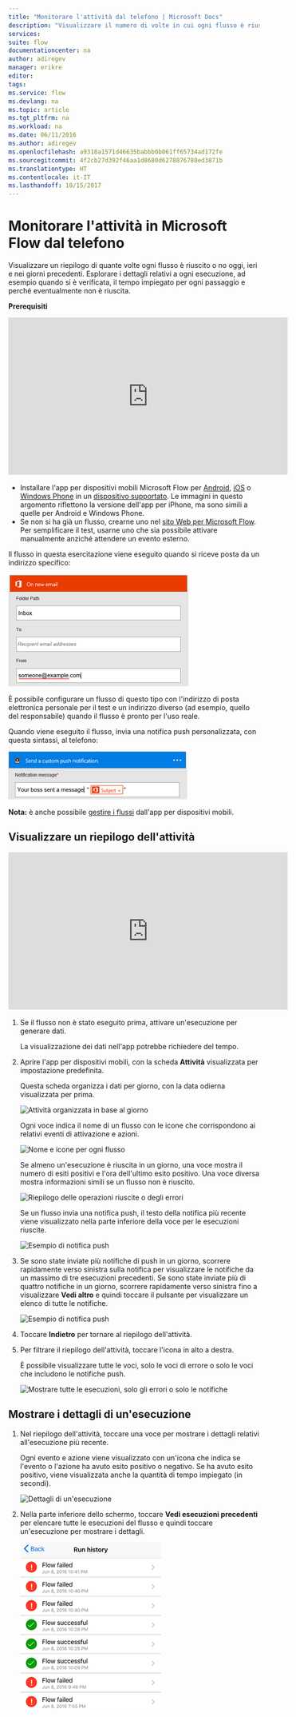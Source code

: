 ```yaml
---
title: "Monitorare l'attività dal telefono | Microsoft Docs"
description: "Visualizzare il numero di volte in cui ogni flusso è riuscito o no, quando si è verificata ogni esecuzione e il tempo impiegato"
services: 
suite: flow
documentationcenter: na
author: adiregev
manager: erikre
editor: 
tags: 
ms.service: flow
ms.devlang: na
ms.topic: article
ms.tgt_pltfrm: na
ms.workload: na
ms.date: 06/11/2016
ms.author: adiregev
ms.openlocfilehash: a9318a1571d46635babbb0b061ff65734ad172fe
ms.sourcegitcommit: 4f2cb27d392f46aa1d8680d6278876780ed3871b
ms.translationtype: HT
ms.contentlocale: it-IT
ms.lasthandoff: 10/15/2017
---
```

# <a name="monitor-activity-in-microsoft-flow-from-your-phone"></a>Monitorare l'attività in Microsoft Flow dal telefono
Visualizzare un riepilogo di quante volte ogni flusso è riuscito o no oggi, ieri e nei giorni precedenti. Esplorare i dettagli relativi a ogni esecuzione, ad esempio quando si è verificata, il tempo impiegato per ogni passaggio e perché eventualmente non è riuscita.

**Prerequisiti**

<iframe width="560" height="315" src="https://www.youtube.com/embed/vZuYZ64K3tI?list=PL8nfc9haGeb55I9wL9QnWyHp3ctU2_ThF" frameborder="0" allowfullscreen></iframe>

* Installare l'app per dispositivi mobili Microsoft Flow per [Android](https://aka.ms/flowmobiledocsandroid), [iOS](https://aka.ms/flowmobiledocsios) o [Windows Phone](https://aka.ms/flowmobilewindows) in un [dispositivo supportato](getting-started.md#use-the-mobile-app). Le immagini in questo argomento riflettono la versione dell'app per iPhone, ma sono simili a quelle per Android e Windows Phone.
* Se non si ha già un flusso, crearne uno nel [sito Web per Microsoft Flow](https://flow.microsoft.com/). Per semplificare il test, usarne uno che sia possibile attivare manualmente anziché attendere un evento esterno.

Il flusso in questa esercitazione viene eseguito quando si riceve posta da un indirizzo specifico:

![Attivare il flusso alla ricezione di posta dall'indirizzo specifico](./media/mobile-monitor-activity/create-trigger.png)

È possibile configurare un flusso di questo tipo con l'indirizzo di posta elettronica personale per il test e un indirizzo diverso (ad esempio, quello del responsabile) quando il flusso è pronto per l'uso reale.

Quando viene eseguito il flusso, invia una notifica push personalizzata, con questa sintassi, al telefono:

![Inviare notifica push](./media/mobile-monitor-activity/create-event.png)

**Nota:** è anche possibile [gestire i flussi](mobile-manage-flows.md) dall'app per dispositivi mobili.

## <a name="display-a-summary-of-activity"></a>Visualizzare un riepilogo dell'attività
<iframe width="560" height="315" src="https://www.youtube.com/embed/nVCGJamOw6s?list=PL8nfc9haGeb55I9wL9QnWyHp3ctU2_ThF" frameborder="0" allowfullscreen></iframe>

1. Se il flusso non è stato eseguito prima, attivare un'esecuzione per generare dati.
   
    La visualizzazione dei dati nell'app potrebbe richiedere del tempo.
2. Aprire l'app per dispositivi mobili, con la scheda **Attività** visualizzata per impostazione predefinita.
   
    Questa scheda organizza i dati per giorno, con la data odierna visualizzata per prima.
   
    ![Attività organizzata in base al giorno](./media/mobile-monitor-activity/activity-day2.png)
   
    Ogni voce indica il nome di un flusso con le icone che corrispondono ai relativi eventi di attivazione e azioni.
   
    ![Nome e icone per ogni flusso](./media/mobile-monitor-activity/activity-flow-name.png)
   
    Se almeno un'esecuzione è riuscita in un giorno, una voce mostra il numero di esiti positivi e l'ora dell'ultimo esito positivo. Una voce diversa mostra informazioni simili se un flusso non è riuscito.
   
    ![Riepilogo delle operazioni riuscite o degli errori](./media/mobile-monitor-activity/activity-summary.png)
   
    Se un flusso invia una notifica push, il testo della notifica più recente viene visualizzato nella parte inferiore della voce per le esecuzioni riuscite.
   
    ![Esempio di notifica push](./media/mobile-monitor-activity/activity-notification.png)
3. Se sono state inviate più notifiche di push in un giorno, scorrere rapidamente verso sinistra sulla notifica per visualizzare le notifiche da un massimo di tre esecuzioni precedenti. Se sono state inviate più di quattro notifiche in un giorno, scorrere rapidamente verso sinistra fino a visualizzare **Vedi altro** e quindi toccare il pulsante per visualizzare un elenco di tutte le notifiche.
   
    ![Esempio di notifica push](./media/mobile-monitor-activity/activity-notification-list.png)
4. Toccare **Indietro** per tornare al riepilogo dell'attività.
5. Per filtrare il riepilogo dell'attività, toccare l'icona in alto a destra.
   
    È possibile visualizzare tutte le voci, solo le voci di errore o solo le voci che includono le notifiche push.
   
    ![Mostrare tutte le esecuzioni, solo gli errori o solo le notifiche](./media/mobile-monitor-activity/activity-filter.png)

## <a name="show-details-of-a-run"></a>Mostrare i dettagli di un'esecuzione
1. Nel riepilogo dell'attività, toccare una voce per mostrare i dettagli relativi all'esecuzione più recente.
   
     Ogni evento e azione viene visualizzato con un'icona che indica se l'evento o l'azione ha avuto esito positivo o negativo. Se ha avuto esito positivo, viene visualizzata anche la quantità di tempo impiegato (in secondi).
   
    ![Dettagli di un'esecuzione](./media/mobile-monitor-activity/activity-icons.png)
2. Nella parte inferiore dello schermo, toccare **Vedi esecuzioni precedenti** per elencare tutte le esecuzioni del flusso e quindi toccare un'esecuzione per mostrare i dettagli.
   
    ![Cronologia esecuzioni riuscite/non riuscite](./media/mobile-monitor-activity/history-mixed.png)

